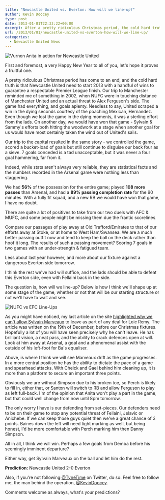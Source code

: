 ```yaml
---
title: "Newcastle United vs. Everton: How will we line-up?"
author: Kevin Doocey
type: post
date: 2013-01-01T22:33:22+00:00
excerpt: After a pretty ridiculous Christmas period, the cold hard truth is that Newcastle United need to start 2013 with a handful of wins to guarantee a respectable Premier League finish. Our trip..
url: /2013/01/01/newcastle-united-vs-everton-how-will-we-line-up/
categories:
  - Newcastle United News
---
```


![Vurnon Anita in action for Newcastle United](https://www.tynetime.com/wp-content/uploads/2013/01/Vurnon-Anita-Newcastle-United.jpg "Anita - Likely to miss Everton encounter after suffering severe ankle bruising")

First and foremost, a very Happy New Year to all of you, let's hope it proves a fruitful one.

A pretty ridiculous Christmas period has come to an end, and the cold hard truth is that Newcastle United need to start 2013 with a handful of wins to guarantee a respectable Premier League finish. Our trip to Manchester reminded me of something in 2002, when NUFC were in touching distance of Manchester United and an actual threat to Alex Ferguson's side. The game had everything, and goals aplenty. Needless to say, United scraped a win in the dying seconds courtesy of the poaching Mexican, Hernandez. Even though we lost the game in the dying moments, it was a sterling effort from the lads. On another day, we would have won that game - Sylvain & Sammy's efforts both hitting the woodwork at a stage when another goal for us would have most certainly taken the wind out of United's sails.

Our trip to the capital resulted in the same story - we controlled the game, scored a bucket-load of goals but still continue to disguise our back four as a sieve. 7 goals conceded is a tad unacceptable, but it was never a four goal hammering, far from it.

Indeed, while stats aren't always very reliable, they are statistical facts and the numbers recorded in the Arsenal game were nothing less than staggering.

We had **56%** of the possession for the entire game; played **108 more passes** than Arsenal, and had a **89% passing completion rate** for the 90 minutes. With a fully fit squad, and a new RB we would have won that game, I have no doubt.

There are quite a lot of positives to take from our two duels with AFC & MUFC, and some people might be missing them due the frantic scorelines.

Compare our passages of play away at Old Trafford/Emirates to that of our efforts away at Stoke, or at home to West Ham/Swansea. We are a much better passing outfit now and tend to keep the ball on the deck rather than hoof it long. The results of such a passing movement? Scoring 7 goals in two games with an under-strength & fatigued team.

Less about last year however, and more about our fixture against a dangerous Everton side tomorrow.

I think the rest we've had will suffice, and the lads should be able to defeat this Everton side, even with Fellaini back in the side.

The question is, how will we line-up? Below is how I think we'll shape up at some stage of the game, whether or not that will be our starting structure or not we'll have to wait and see.

![NUFC vs EFC Line-Ups](https://www.tynetime.com/wp-content/uploads/2013/01/Newcastle-United-vs-Everton.jpg)

As you might have noticed, my last article on the site [highlighted why we can't allow Sylvain Marveaux](https://www.tynetime.com/2012/12/19/newcastle-united-cant-allow-this-frenchman-to-leave-as-part-of-remy-deal/) to leave as part of any deal for Loic Remy. The article was written on the 19th of December, before our Christmas fixtures. Hopefully a lot of you will have seen precisely why he can't leave. He has brilliant vision, a neat pass, and the ability to crack defences open at will. Look at him away at Arsenal, a goal and a phenomenal assist with the outside of his left-foot for Ba's equaliser.

Above, is where I think we will see Marveaux drift as the game progresses. In a more central position he has the ability to dictate the pace of a game and spearhead attacks. With Cheick and Gael behind him cleaning up, it is more than a platform to secure an important three points.

Obviously we are without Simpson due to his broken toe, so Perch is likely to fill in, either that, or Santon will switch to RB and allow Ferguson to play as left full-back. I'm of the opinion that Anita won't play a part in the game, but that could well change from now until 8pm tomorrow.

The only worry I have is our defending from set-pieces. Our defenders need to be on their game to stop any potential threat of Fellaini, Jelavic or Anichebe. If we can keep those guys quiet then we've a great chance of 3 points. Baines down the left will need tight marking as well, but being honest, I'd be more comfortable with Perch marking him then Danny Simpson.

All in all, I think we will win. Perhaps a few goals from Demba before his seemingly imminent departure?

Either way, get Sylvain Marveaux on the ball and let him do the rest.

**Prediction:** Newcastle United 2-0 Everton

Also, if you're not following [@TyneTime][1] on Twitter, do so. Feel free to follow me, the man behind the operation, [@KevinDoocey][2].

Comments welcome as always, what's your predictions?

[1]: https://twitter.com/tynetime
[2]: https://twitter.com/kevindoocey
